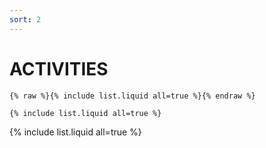 ```yaml
---
sort: 2
---
```


# ACTIVITIES

```
{% raw %}{% include list.liquid all=true %}{% endraw %}

{% include list.liquid all=true %}
```

{% include list.liquid all=true %}
